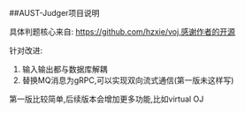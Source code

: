 ##AUST-Judger项目说明

具体判题核心来自: https://github.com/hzxie/voj,感谢作者的开源

针对改进:
1. 输入输出都与数据库解耦
2. 替换MQ消息为gRPC,可以实现双向流式通信(第一版未这样写)

第一版比较简单,后续版本会增加更多功能,比如virtual OJ